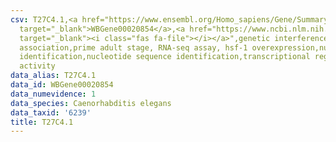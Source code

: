 ```yaml
---
csv: T27C4.1,<a href="https://www.ensembl.org/Homo_sapiens/Gene/Summary?db=core;g=WBGene00020854"
  target="_blank">WBGene00020854</a>,<a href="https://www.ncbi.nlm.nih.gov/pubmed/30894454"
  target="_blank"><i class="fas fa-file"></i></a>",genetic interference,functional
  association,prime adult stage, RNA-seq assay, hsf-1 overexpression,nucleotide sequence
  identification,nucleotide sequence identification,transcriptional regulation,up-regulates
  activity
data_alias: T27C4.1
data_id: WBGene00020854
data_numevidence: 1
data_species: Caenorhabditis elegans
data_taxid: '6239'
title: T27C4.1
---
```

